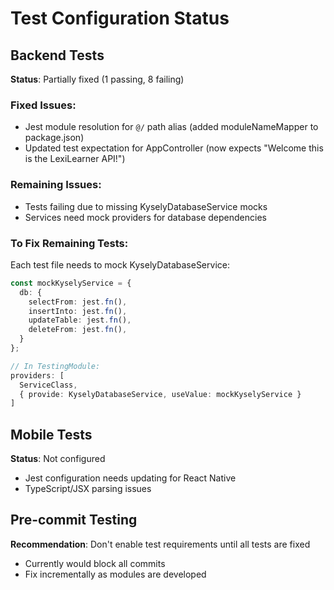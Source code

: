 # Test Configuration Status

## Backend Tests
**Status**: Partially fixed (1 passing, 8 failing)

### Fixed Issues:
- Jest module resolution for `@/` path alias (added moduleNameMapper to package.json)
- Updated test expectation for AppController (now expects "Welcome this is the LexiLearner API!")

### Remaining Issues:
- Tests failing due to missing KyselyDatabaseService mocks
- Services need mock providers for database dependencies

### To Fix Remaining Tests:
Each test file needs to mock KyselyDatabaseService:
```typescript
const mockKyselyService = {
  db: {
    selectFrom: jest.fn(),
    insertInto: jest.fn(),
    updateTable: jest.fn(),
    deleteFrom: jest.fn(),
  }
};

// In TestingModule:
providers: [
  ServiceClass,
  { provide: KyselyDatabaseService, useValue: mockKyselyService }
]
```

## Mobile Tests
**Status**: Not configured
- Jest configuration needs updating for React Native
- TypeScript/JSX parsing issues

## Pre-commit Testing
**Recommendation**: Don't enable test requirements until all tests are fixed
- Currently would block all commits
- Fix incrementally as modules are developed